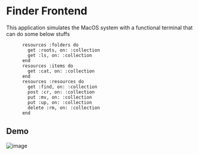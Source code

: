# Finder Frontend

This application simulates the MacOS system with a functional terminal that can do some below stuffs

```
      resources :folders do
        get :roots, on: :collection
        get :ls, on: :collection
      end
      resources :items do
        get :cat, on: :collection
      end
      resources :resources do
        get :find, on: :collection
        post :cr, on: :collection
        put :mv, on: :collection
        put :up, on: :collection
        delete :rm, on: :collection
      end
```

## Demo 

![image](https://github.com/sanG-github/finder-fe/assets/63148598/400954a5-f44b-4978-ac9c-896303a2133e)
